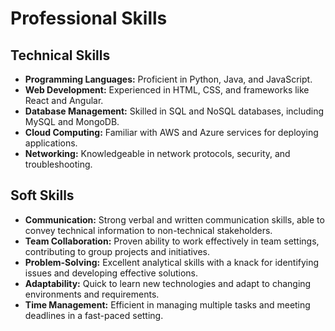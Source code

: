 # Professional Skills

## Technical Skills
- **Programming Languages:** Proficient in Python, Java, and JavaScript.
- **Web Development:** Experienced in HTML, CSS, and frameworks like React and Angular.
- **Database Management:** Skilled in SQL and NoSQL databases, including MySQL and MongoDB.
- **Cloud Computing:** Familiar with AWS and Azure services for deploying applications.
- **Networking:** Knowledgeable in network protocols, security, and troubleshooting.

## Soft Skills
- **Communication:** Strong verbal and written communication skills, able to convey technical information to non-technical stakeholders.
- **Team Collaboration:** Proven ability to work effectively in team settings, contributing to group projects and initiatives.
- **Problem-Solving:** Excellent analytical skills with a knack for identifying issues and developing effective solutions.
- **Adaptability:** Quick to learn new technologies and adapt to changing environments and requirements.
- **Time Management:** Efficient in managing multiple tasks and meeting deadlines in a fast-paced setting.